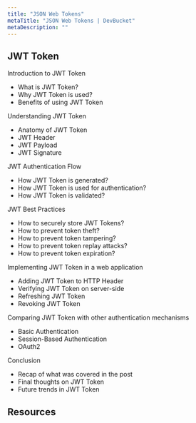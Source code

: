 ```yaml
---
title: "JSON Web Tokens"
metaTitle: "JSON Web Tokens | DevBucket"
metaDescription: ""
---
```


## JWT Token

Introduction to JWT Token
  - What is JWT Token?
  - Why JWT Token is used?
  - Benefits of using JWT Token

Understanding JWT Token
  - Anatomy of JWT Token
  - JWT Header
  - JWT Payload
  - JWT Signature

JWT Authentication Flow
  - How JWT Token is generated?
  - How JWT Token is used for authentication?
  - How JWT Token is validated?

JWT Best Practices
  - How to securely store JWT Tokens?
  - How to prevent token theft?
  - How to prevent token tampering?
  - How to prevent token replay attacks?
  - How to prevent token expiration?

Implementing JWT Token in a web application
  - Adding JWT Token to HTTP Header
  - Verifying JWT Token on server-side
  - Refreshing JWT Token
  - Revoking JWT Token

Comparing JWT Token with other authentication mechanisms
  - Basic Authentication
  - Session-Based Authentication
  - OAuth2

Conclusion
  - Recap of what was covered in the post
  - Final thoughts on JWT Token
  - Future trends in JWT Token

## Resources
